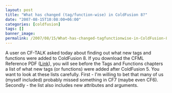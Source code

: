 ```yaml
---
layout: post
title: "What has changed (tag/function-wise) in ColdFusion 8?"
date: "2007-08-15T10:08:00+06:00"
categories: [coldfusion]
tags: []
banner_image: 
permalink: /2007/08/15/What-has-changed-tagfunctionwise-in-ColdFusion-8
---
```


A user on CF-TALK asked today about finding out what new tags and functions were added to ColdFusion 8. If you download the CFML Reference PDF (<a href="http://livedocs.adobe.com/coldfusion/8/cf8_cfml_ref.pdf">Link</a>), you will see before the Tags and Functions chapters a list of what new tags (or functions) were added after ColdFusion 5. You want to look at these lists carefully. First - I'm willing to bet that many of us (myself included) probably missed something in CF7 (maybe even CF6). Secondly - the list also includes new attributes and arguments.